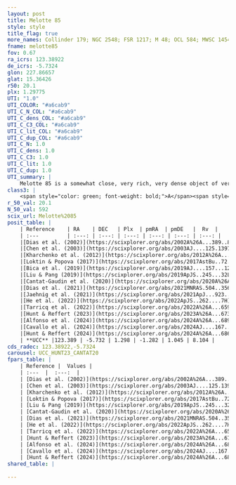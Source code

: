 ```yaml
---
layout: post
title: Melotte 85
style: style
title_flag: true
more_names: Collinder 179; NGC 2548; FSR 1217; M 48; OCL 584; MWSC 1454; FoF 2362
fname: melotte85
fov: 0.67
ra_icrs: 123.38922
de_icrs: -5.7324
glon: 227.86657
glat: 15.36426
r50: 20.1
plx: 1.29775
UTI: "1.0"
UTI_COLOR: "#a6cab9"
UTI_C_N_COL: "#a6cab9"
UTI_C_dens_COL: "#a6cab9"
UTI_C_C3_COL: "#a6cab9"
UTI_C_lit_COL: "#a6cab9"
UTI_C_dup_COL: "#a6cab9"
UTI_C_N: 1.0
UTI_C_dens: 1.0
UTI_C_C3: 1.0
UTI_C_lit: 1.0
UTI_C_dup: 1.0
UTI_summary: |
    Melotte 85 is a somewhat close, very rich, very dense object of very high C3 quality. It is very well-studied in the literature.
class3: |
    <span style="color: green; font-weight: bold;">A</span><span style="color: green; font-weight: bold;">A</span>
r_50_val: 20.1
N_50_val: 592
scix_url: Melotte%2085
posit_table: |
    | Reference    | RA    | DEC   | Plx  | pmRA  | pmDE   |  Rv  |
    | :---         | :---: | :---: | :---: | :---: | :---: | :---: |
    |[Dias et al. (2002)](https://scixplorer.org/abs/2002A%26A...389..871D) | 123.429 | -5.75 | -- | -3.73 | 2.13 | 7.7 |
    |[Chen et al. (2003)](https://scixplorer.org/abs/2003AJ....125.1397C) | 123.452 | -5.784 | -- | -0.5 | 0.93 | 5.0 |
    |[Kharchenko et al. (2012)](https://scixplorer.org/abs/2012A%26A...543A.156K) | 123.435 | -5.77 | -- | -1.25 | 1.3 | -- |
    |[Loktin & Popova (2017)](https://scixplorer.org/abs/2017AstBu..72..257L) | 123.435 | -5.75 | -- | -3.73 | 2.13 | 41.5 |
    |[Bica et al. (2019)](https://scixplorer.org/abs/2019AJ....157...12B) | 123.44 | -5.774 | -- | -- | -- | -- |
    |[Liu & Pang (2019)](https://scixplorer.org/abs/2019ApJS..245...32L) | 123.36 | -5.723 | 1.283 | -1.31 | 1.012 | -- |
    |[Cantat-Gaudin et al. (2020)](https://scixplorer.org/abs/2020A%26A...640A...1C) | 123.412 | -5.726 | 1.289 | -1.313 | 1.029 | -- |
    |[Dias et al. (2021)](https://scixplorer.org/abs/2021MNRAS.504..356D) | 123.4 | -5.719 | 1.284 | -1.323 | 1.039 | 8.792 |
    |[Jaehnig et al. (2021)](https://scixplorer.org/abs/2021ApJ...923..129J) | 123.384 | -5.732 | 1.321 | -1.294 | 0.999 | -- |
    |[He et al. (2022)](https://scixplorer.org/abs/2022ApJS..262....7H) | 123.401 | -5.737 | 1.301 | -1.282 | 1.042 | -- |
    |[Tarricq et al. (2022)](https://scixplorer.org/abs/2022A%26A...659A..59T) | 123.385 | -5.74 | 1.306 | -1.28 | 1.043 | -- |
    |[Hunt & Reffert (2023)](https://scixplorer.org/abs/2023A%26A...673A.114H) | 123.455 | -5.77 | 1.291 | -1.294 | 1.037 | 8.026 |
    |[Alfonso et al. (2024)](https://scixplorer.org/abs/2024A%26A...689A..18A) | 123.402 | -5.698 | 1.261 | -1.293 | 1.04 | -- |
    |[Cavallo et al. (2024)](https://scixplorer.org/abs/2024AJ....167...12C) | 123.361 | -5.709 | 1.294 | -- | -- | -- |
    |[Hunt & Reffert (2024)](https://scixplorer.org/abs/2024A%26A...686A..42H) | 123.455 | -5.77 | 1.291 | -1.294 | 1.037 | 8.026 |
    | **UCC** |123.389 | -5.732 | 1.298 | -1.282 | 1.045 | 8.104 | 
cds_radec: 123.38922,-5.7324
carousel: UCC_HUNT23_CANTAT20
fpars_table: |
    | Reference |  Values |
    | :---  |  :---:  |
    | [Dias et al. (2002)](https://scixplorer.org/abs/2002A%26A...389..871D) | `E(B-V)=0.03, Dist=770.0, Age=8.6, [Fe/H]=0.08` |
    | [Chen et al. (2003)](https://scixplorer.org/abs/2003AJ....125.1397C) | `E(B-V)=0.031, HDis=769, Age=0.36, [Fe/H]_1=0.08, [Fe/H]_2=0.1` |
    | [Kharchenko et al. (2012)](https://scixplorer.org/abs/2012A%26A...543A.156K) | `e_bv=0.042, distance=789, log_age=8.72, metallicity=0.08` |
    | [Loktin & Popova (2017)](https://scixplorer.org/abs/2017AstBu..72..257L) | `E(B-V)=0.031, Dmod=9.431, logt=8.557` |
    | [Liu & Pang (2019)](https://scixplorer.org/abs/2019ApJS..245...32L) | `Age=0.661, Z=-0.25` |
    | [Cantat-Gaudin et al. (2020)](https://scixplorer.org/abs/2020A%26A...640A...1C) | `AVNN=0.15, DMNN=9.44, AgeNN=8.59` |
    | [Dias et al. (2021)](https://scixplorer.org/abs/2021MNRAS.504..356D) | `Av=0.119, Dist=747, logage=8.717, [Fe/H]=0.032` |
    | [He et al. (2022)](https://scixplorer.org/abs/2022ApJS..262....7H) | `A0=0.15, logAge=8.65` |
    | [Tarricq et al. (2022)](https://scixplorer.org/abs/2022A%26A...659A..59T) | `Dist=759, logAgeNN=8.61` |
    | [Hunt & Reffert (2023)](https://scixplorer.org/abs/2023A%26A...673A.114H) | `AV50=0.096, diffAV50=0.431, MOD50=9.303, logAge50=8.579` |
    | [Alfonso et al. (2024)](https://scixplorer.org/abs/2024A%26A...689A..18A) | `AV=0.14942, MOD=9.43939, logAge=8.69036, Z=0.03233` |
    | [Cavallo et al. (2024)](https://scixplorer.org/abs/2024AJ....167...12C) | `AV50=0.1, dMod50=9.42, logAge50=8.62, [Fe/H]50=0.35` |
    | [Hunt & Reffert (2024)](https://scixplorer.org/abs/2024A%26A...686A..42H) | `MassJ=1476.41` |
shared_table: |
    
---
```

